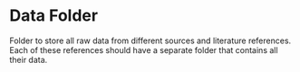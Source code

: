 # Data Folder

Folder to store all raw data from different sources and literature references. Each of these references should have a separate folder that contains all their data.

